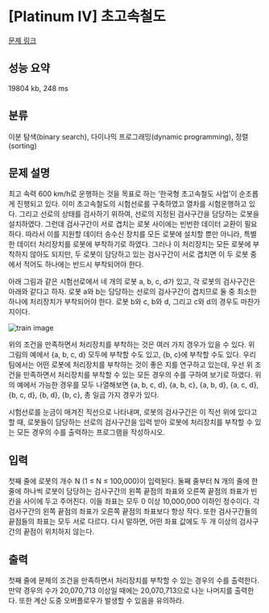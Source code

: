 # [Platinum IV] 초고속철도

[문제 링크](https://www.acmicpc.net/problem/2543)

## 성능 요약

19804 kb, 248 ms

## 분류

이분 탐색(binary search), 다이나믹 프로그래밍(dynamic programming), 정렬(sorting)

## 문제 설명

최고 속력 600 km/h로 운행하는 것을 목표로 하는 ‘한국형 초고속철도 사업’이 순조롭게 진행되고 있다. 이미 초고속철도의 시험선로를 구축하였고 열차를 시험운행하고 있다. 그리고 선로의 상태를 검사하기 위하여, 선로의 지정된 검사구간을 담당하는 로봇을 설치하였다. 그런데 검사구간이 서로 겹치는 로봇 사이에는 빈번한 데이터 교환이 필요하다. 따라서 이를 지원할 데이터 송수신 장치를 모든 로봇에 설치할 뿐만 아니라, 특별한 데이터 처리장치를 로봇에 부착하기로 하였다. 그러나 이 처리장치는 모든 로봇에 부착하지 않아도 되지만, 두 로봇이 담당하고 있는 검사구간이 서로 겹치면 이 두 로봇 중에서 적어도 하나에는 반드시 부착되어야 한다.

아래 그림과 같은 시험선로에서 네 개의 로봇 a, b, c, d가 있고, 각 로봇의 검사구간은 아래와 같다고 하자. 로봇 a와 b는 담당하는 선로의 검사구간이 겹치므로 둘 중 최소한 하나에 처리장치가 부착되어야 한다. 로봇 b와 c, b와 d, 그리고 c와 d의 경우도 마찬가지이다.

![train image](https://upload.acmicpc.net/47b8f973-34b6-4e0b-9e0d-160053edcb06/-/preview/)

위의 조건을 만족하면서 처리장치를 부착하는 것은 여러 가지 경우가 있을 수 있다. 위 그림의 예에서 {a, b, c, d} 모두에 부착할 수도 있고, {b, c}에 부착할 수도 있다. 우리 팀에서는 어떤 로봇에 처리장치를 부착하는 것이 좋은 지를 연구하고 있는데, 우선 위 조건을 만족하면서 처리장치를 부착할 수 있는 모든 경우의 수를 구하여 보기로 하였다. 위의 예에서 가능한 경우를 모두 나열해보면 {a, b, c, d}, {a, b, c}, {a, b, d}, {a, c, d}, {b, c, d}, {b, d}, {b, c}, 총 일곱 가지 경우가 있다.

시험선로를 눈금이 매겨진 직선으로 나타내며, 로봇의 검사구간은 이 직선 위에 있다고 할 때, 로봇들이 담당하는 선로의 검사구간을 입력 받아 로봇에 처리장치를 부착할 수 있는 모든 경우의 수를 출력하는 프로그램을 작성하시오.

## 입력

첫째 줄에 로봇의 개수 N (1 ≤ N ≤ 100,000)이 입력된다. 둘째 줄부터 N 개의 줄에 한 줄에 하나씩 로봇이 담당하는 검사구간의 왼쪽 끝점의 좌표와 오른쪽 끝점의 좌표가 빈 칸을 사이에 두고 주어진다. 이들 좌표는 모두 0 이상 10,000,000 이하인 정수이다. 각 검사구간의 왼쪽 끝점의 좌표가 오른쪽 끝점의 좌표보다 항상 작다. 또한 검사구간들의 끝점들의 좌표는 모두 서로 다르다. 다시 말하면, 어떤 좌표 값에도 두 개 이상의 검사구간의 끝점이 위치하지 않는다.

## 출력

첫째 줄에 문제의 조건을 만족하면서 처리장치를 부착할 수 있는 경우의 수를 출력한다. 만약 경우의 수가 20,070,713 이상일 때에는 20,070,713으로 나눈 나머지를 출력한다. 또한 계산 도중 오버플로우가 발생할 수 있음을 유의하라.

